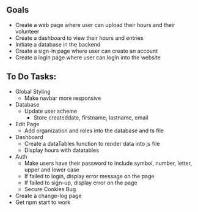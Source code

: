 ## Goals
* Create a web page where user can upload their hours and their volunteer
* Create a dashboard to view their hours and entries
* Initiate a database in the backend
* Create a sign-in page where user can create an account
* Create a login page where user can login into the website

## To Do Tasks:
* Global Styling
  * Make navbar more responsive
* Database
  * Update user scheme
    * Store createddate, firstname, lastname, email
* Edit Page
  * Add organization and roles into the database and ts file
* Dashboard
  * Create a dataTables function to render data into js file
  * Display hours with datatables
* Auth
  * Make users have their password to include symbol, number, letter, upper and lower case
  * If failed to login, display error message on the page
  * If failed to sign-up, display error on the page
  * Secure Cookies Bug
* Create a change-log page
* Get npm start to work